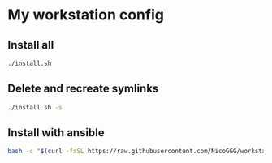 # My workstation config

## Install all

```bash
./install.sh
```

## Delete and recreate symlinks

```bash
./install.sh -s
```

## Install with ansible

```bash
bash -c "$(curl -fsSL https://raw.githubusercontent.com/NicoGGG/workstation/ansible/workstation.sh)"
```
